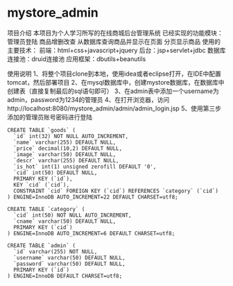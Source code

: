 # mystore_admin
项目介绍
本项目为个人学习所写的在线商城后台管理系统
已经实现的功能模块：
    管理员登陆
    商品增删改查
    从数据库查询商品并显示在页面
    分页显示商品
使用的主要技术：
    前端：html+css+javascript+jquery
    后台：jsp+servlet+jdbc
    数据库连接池：druid连接池
    应用框架：dbutils+beanutils
    
使用说明
1、将整个项目clone到本地，使用idea或者eclipse打开，在IDE中配置tomcat，然后部署项目
2、在mysql数据库中，创建mystore数据库，在数据库中创建表（直接复制最后的sql语句即可）
3、在admin表中添加一个username为admin，password为1234的管理员
4、在打开浏览器，访问 http://localhost:8080/mystore_admin/admin/admin_login.jsp
5、使用第三步添加的管理员账号密码进行登陆

    CREATE TABLE `goods` (
      `id` int(32) NOT NULL AUTO_INCREMENT,
      `name` varchar(255) DEFAULT NULL,
      `price` decimal(10,2) DEFAULT NULL,
      `image` varchar(50) DEFAULT NULL,
      `descr` varchar(255) DEFAULT NULL,
      `is_hot` int(1) unsigned zerofill DEFAULT '0',
      `cid` int(50) DEFAULT NULL,
      PRIMARY KEY (`id`),
      KEY `cid` (`cid`),
      CONSTRAINT `cid` FOREIGN KEY (`cid`) REFERENCES `category` (`cid`)
    ) ENGINE=InnoDB AUTO_INCREMENT=22 DEFAULT CHARSET=utf8;

    CREATE TABLE `category` (
      `cid` int(50) NOT NULL AUTO_INCREMENT,
      `cname` varchar(50) DEFAULT NULL,
      PRIMARY KEY (`cid`)
    ) ENGINE=InnoDB AUTO_INCREMENT=6 DEFAULT CHARSET=utf8;

    CREATE TABLE `admin` (
      `id` varchar(255) NOT NULL,
      `username` varchar(50) DEFAULT NULL,
      `password` varchar(50) DEFAULT NULL,
      PRIMARY KEY (`id`)
    ) ENGINE=InnoDB DEFAULT CHARSET=utf8;
